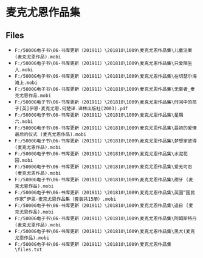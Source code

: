 # 麦克尤恩作品集

## Files

- `F:/5000G电子书\06-书库更新（201911）\201810\1009\麦克尤恩作品集\儿童法案 (麦克尤恩作品).mobi`
- `F:/5000G电子书\06-书库更新（201911）\201810\1009\麦克尤恩作品集\只爱陌生人.mobi`
- `F:/5000G电子书\06-书库更新（201911）\201810\1009\麦克尤恩作品集\在切瑟尔海滩上.mobi`
- `F:/5000G电子书\06-书库更新（201911）\201810\1009\麦克尤恩作品集\无辜者_麦克尤恩作品.mobi`
- `F:/5000G电子书\06-书库更新（201911）\201810\1009\麦克尤恩作品集\时间中的孩子[英]伊恩·麦克尤恩.何楚译.译林出版社(2003).pdf`
- `F:/5000G电子书\06-书库更新（201911）\201810\1009\麦克尤恩作品集\星期六.mobi`
- `F:/5000G电子书\06-书库更新（201911）\201810\1009\麦克尤恩作品集\最初的爱情最后的仪式 (麦克尤恩作品).mobi`
- `F:/5000G电子书\06-书库更新（201911）\201810\1009\麦克尤恩作品集\梦想家彼得 (麦克尤恩作品).mobi`
- `F:/5000G电子书\06-书库更新（201911）\201810\1009\麦克尤恩作品集\水泥花园.mobi`
- `F:/5000G电子书\06-书库更新（201911）\201810\1009\麦克尤恩作品集\爱无可忍 (麦克尤恩作品).mobi`
- `F:/5000G电子书\06-书库更新（201911）\201810\1009\麦克尤恩作品集\甜牙 (麦克尤恩作品).mobi`
- `F:/5000G电子书\06-书库更新（201911）\201810\1009\麦克尤恩作品集\英国“国民作家”伊恩·麦克尤恩作品集（套装共15册）.mobi`
- `F:/5000G电子书\06-书库更新（201911）\201810\1009\麦克尤恩作品集\追日 (麦克尤恩作品).mobi`
- `F:/5000G电子书\06-书库更新（201911）\201810\1009\麦克尤恩作品集\阿姆斯特丹 (麦克尤恩作品).mobi`
- `F:/5000G电子书\06-书库更新（201911）\201810\1009\麦克尤恩作品集\黑犬(麦克尤恩作品).mobi`
- `F:/5000G电子书\06-书库更新（201911）\201810\1009\麦克尤恩作品集\files.txt`
